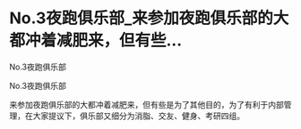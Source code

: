 # No.3夜跑俱乐部_来参加夜跑俱乐部的大都冲着减肥来，但有些...

No.3夜跑俱乐部

No.3夜跑俱乐部

来参加夜跑俱乐部的大都冲着减肥来，但有些是为了其他目的，为了有利于内部管理，在大家提议下，俱乐部又细分为消脂、交友、健身、考研四组。